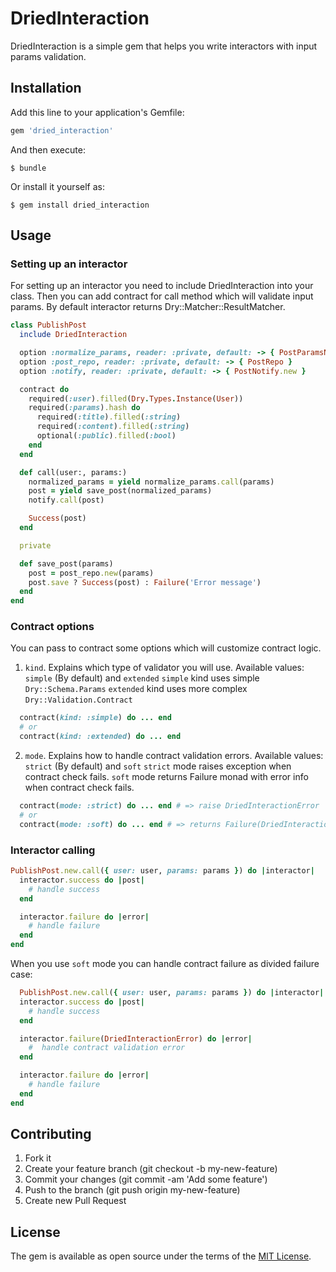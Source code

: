 # DriedInteraction

DriedInteraction is a simple gem that helps you write interactors with input params validation.

## Installation

Add this line to your application's Gemfile:

```ruby
gem 'dried_interaction'
```

And then execute:

    $ bundle

Or install it yourself as:

    $ gem install dried_interaction

## Usage
### Setting up an interactor
For setting up an interactor you need to include DriedInteraction into your class.
Then you can add contract for call method which will validate input params.
By default interactor returns Dry::Matcher::ResultMatcher.

```rb
class PublishPost
  include DriedInteraction

  option :normalize_params, reader: :private, default: -> { PostParamsNormalize.new }
  option :post_repo, reader: :private, default: -> { PostRepo }
  option :notify, reader: :private, default: -> { PostNotify.new }

  contract do
    required(:user).filled(Dry.Types.Instance(User))
    required(:params).hash do
      required(:title).filled(:string)
      required(:content).filled(:string)
      optional(:public).filled(:bool)
    end
  end

  def call(user:, params:)
    normalized_params = yield normalize_params.call(params)
    post = yield save_post(normalized_params)
    notify.call(post)

    Success(post)
  end

  private

  def save_post(params)
    post = post_repo.new(params)
    post.save ? Success(post) : Failure('Error message')
  end
end
```

### Contract options
You can pass to contract some options which will customize contract logic.
1. `kind`. Explains which type of validator you will use.
Available values: `simple` (By default) and `extended`
`simple` kind uses simple `Dry::Schema.Params`
`extended` kind uses more complex `Dry::Validation.Contract`

```rb
  contract(kind: :simple) do ... end
  # or
  contract(kind: :extended) do ... end
```

2. `mode`. Explains how to handle contract validation errors.
Available values: `strict` (By default) and `soft`
`strict` mode raises exception when contract check fails.
`soft`  mode returns Failure monad with error info when contract check fails.

```rb
  contract(mode: :strict) do ... end # => raise DriedInteractionError
  # or
  contract(mode: :soft) do ... end # => returns Failure(DriedInteractionError)
```

### Interactor calling

```rb
PublishPost.new.call({ user: user, params: params }) do |interactor|
  interactor.success do |post|
    # handle success
  end

  interactor.failure do |error|
    # handle failure
  end
end
```

When you use `soft` mode you can handle contract failure as divided failure case:
```rb
  PublishPost.new.call({ user: user, params: params }) do |interactor|
  interactor.success do |post|
    # handle success
  end

  interactor.failure(DriedInteractionError) do |error|
    #  handle contract validation error
  end

  interactor.failure do |error|
    # handle failure
  end
end
```

## Contributing

1. Fork it
2. Create your feature branch (git checkout -b my-new-feature)
3. Commit your changes (git commit -am 'Add some feature')
4. Push to the branch (git push origin my-new-feature)
5. Create new Pull Request

## License

The gem is available as open source under the terms of the [MIT License](https://opensource.org/licenses/MIT).
